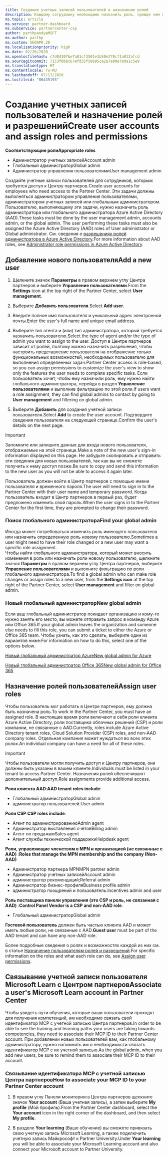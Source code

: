 ```yaml
---
title: Создание учетных записей пользователей и назначение ролей
description: Каждому сотруднику необходимо назначить роль, прежде чем он сможет получить доступ к Центру партнеров. Узнайте, как создавать учетные записи пользователей, назначать роли и задавать разрешения.
ms.topic: article
ms.service: partner-dashboard
ms.subservice: partnercenter-csp
author: parthpandyaMSFT
ms.author: parthp
ms.custom: SEOAPR.20
ms.localizationpriority: high
ms.date: 02/26/2020
ms.openlocfilehash: c7d04307be7a81cf3501e1b50e278cf1a012afcd
ms.sourcegitcommit: 7153f0b8c67efd35f58695ca2a7e00e70da1c5e9
ms.translationtype: HT
ms.contentlocale: ru-RU
ms.lasthandoff: 07/17/2020
ms.locfileid: "86435193"
---
```

# <a name="create-user-accounts-and-assign-roles-and-permissions"></a><span data-ttu-id="dcbf1-104">Создание учетных записей пользователей и назначение ролей и разрешений</span><span class="sxs-lookup"><span data-stu-id="dcbf1-104">Create user accounts and assign roles and permissions</span></span>

<span data-ttu-id="dcbf1-105">**Соответствующие роли**</span><span class="sxs-lookup"><span data-stu-id="dcbf1-105">**Appropriate roles**</span></span>

- <span data-ttu-id="dcbf1-106">Администратор учетных записей</span><span class="sxs-lookup"><span data-stu-id="dcbf1-106">Account admin</span></span>
- <span data-ttu-id="dcbf1-107">Глобальный администратор</span><span class="sxs-lookup"><span data-stu-id="dcbf1-107">Global admin</span></span>
- <span data-ttu-id="dcbf1-108">Администратор управления пользователями</span><span class="sxs-lookup"><span data-stu-id="dcbf1-108">User management admin</span></span>

<span data-ttu-id="dcbf1-109">Создайте учетные записи пользователей для сотрудников, которым требуется доступ к Центру партнеров.</span><span class="sxs-lookup"><span data-stu-id="dcbf1-109">Create user accounts for employees who need access to the Partner Center.</span></span> <span data-ttu-id="dcbf1-110">Эти задачи должны выполняться администратором управления пользователями, администратором учетных записей или глобальным администратором. Пользователю, выполняющему эти задачи, нужно назначить роль администратора или глобального администратора Azure Active Directory (AAD).</span><span class="sxs-lookup"><span data-stu-id="dcbf1-110">These tasks must be done by the user management admin, accounts admin, or the global admin. The user performing these tasks must also be assigned the Azure Active Directory (AAD) roles of User administrator or Global administrator.</span></span> <span data-ttu-id="dcbf1-111">См. сведения о [разрешениях ролей администратора в Azure Active Directory](https://docs.microsoft.com/azure/active-directory/users-groups-roles/directory-assign-admin-roles).</span><span class="sxs-lookup"><span data-stu-id="dcbf1-111">For more information about AAD roles, see [Administrator role permissions in Azure Active Directory](https://docs.microsoft.com/azure/active-directory/users-groups-roles/directory-assign-admin-roles).</span></span>


## <a name="add-a-new-user"></a><span data-ttu-id="dcbf1-112">Добавление нового пользователя</span><span class="sxs-lookup"><span data-stu-id="dcbf1-112">Add a new user</span></span>

1. <span data-ttu-id="dcbf1-113">Щелкните значок **Параметры** в правом верхнем углу Центра партнеров и выберите **Управление пользователями**.</span><span class="sxs-lookup"><span data-stu-id="dcbf1-113">From the **Settings** icon at the top right of the Partner Center, select **User management**.</span></span>

2. <span data-ttu-id="dcbf1-114">Выберите **Добавить пользователя**.</span><span class="sxs-lookup"><span data-stu-id="dcbf1-114">Select **Add user**.</span></span>

3. <span data-ttu-id="dcbf1-115">Введите полное имя пользователя и уникальный адрес электронной почты.</span><span class="sxs-lookup"><span data-stu-id="dcbf1-115">Enter the user's full name and unique email address.</span></span>

4. <span data-ttu-id="dcbf1-116">Выберите тип агента и (или) тип администратора, который требуется назначить пользователю.</span><span class="sxs-lookup"><span data-stu-id="dcbf1-116">Select the type of agent and/or the type of admin you want to assign to the user.</span></span> <span data-ttu-id="dcbf1-117">Доступ в Центре партнеров зависит от ролей, поэтому можно назначить разрешения, чтобы настроить представление пользователя на отображение только функциональных возможностей, необходимых пользователю для выполнения определенных задач.</span><span class="sxs-lookup"><span data-stu-id="dcbf1-117">Partner Center access is role-based, so you can assign permissions to customize the user's view to show only the features the user needs to complete specific tasks.</span></span>  <span data-ttu-id="dcbf1-118">Если пользователь хочет, чтобы ему назначили роль, ему нужно найти глобального администратора, перейдя в раздел **Управление пользователями** и выполнив фильтрацию по этой роли.</span><span class="sxs-lookup"><span data-stu-id="dcbf1-118">If users want a role assignment, they can find global admins to contact by going to **User management** and filtering on global admin.</span></span>

5. <span data-ttu-id="dcbf1-119">Выберите **Добавить** для создания учетной записи пользователя.</span><span class="sxs-lookup"><span data-stu-id="dcbf1-119">Select **Add** to create the user account.</span></span> <span data-ttu-id="dcbf1-120">Подтвердите сведения пользователя на следующей странице.</span><span class="sxs-lookup"><span data-stu-id="dcbf1-120">Confirm the user's details on the next page.</span></span>

> [!IMPORTANT]  
> <span data-ttu-id="dcbf1-121">Запомните или запишите данные для входа нового пользователя, отображаемые на этой странице.</span><span class="sxs-lookup"><span data-stu-id="dcbf1-121">Make a note of the new user's sign-in information displayed on this page.</span></span> <span data-ttu-id="dcbf1-122">Не забудьте скопировать и отправить эти сведения для новых пользователей, так как вы не сможете получить к нему доступ позже.</span><span class="sxs-lookup"><span data-stu-id="dcbf1-122">Be sure to copy and send this information to the new user as you will not be able to access it again later.</span></span> 


<span data-ttu-id="dcbf1-123">Пользователь должен войти в Центр партнеров с помощью имени пользователя и временного пароля.</span><span class="sxs-lookup"><span data-stu-id="dcbf1-123">The user will need to sign in to the Partner Center with their user name and temporary password.</span></span> <span data-ttu-id="dcbf1-124">Когда пользователь входит в Центр партнеров в первый раз, будет предложено изменить свой пароль.</span><span class="sxs-lookup"><span data-stu-id="dcbf1-124">When the user signs in to the Partner Center for the first time, they are prompted to change their password.</span></span> 


### <a name="find-your-global-admin"></a><span data-ttu-id="dcbf1-125">Поиск глобального администратора</span><span class="sxs-lookup"><span data-stu-id="dcbf1-125">Find your global admin</span></span>

<span data-ttu-id="dcbf1-126">Иногда может потребоваться изменить роль имеющего пользователя или назначить определенную роль новому пользователю.</span><span class="sxs-lookup"><span data-stu-id="dcbf1-126">Sometimes a user might need to have their role changed or a new user may want a specific role assignment.</span></span>  
<span data-ttu-id="dcbf1-127">Чтобы найти глобального администратора, который может вносить изменения в роль или назначать роли новому пользователю, щелкните значок **Параметры** в правом верхнем углу Центра партнеров, выберите **Управление пользователями** и выполните фильтрацию по роли глобального администратора.</span><span class="sxs-lookup"><span data-stu-id="dcbf1-127">To find a global admin who can make role changes or assign roles to a new user, from the **Settings icon** at the top right of the Partner Center, select **User management** and filter on global admin.</span></span> 


### <a name="new-global-admin"></a><span data-ttu-id="dcbf1-128">Новый глобальный администратор</span><span class="sxs-lookup"><span data-stu-id="dcbf1-128">New global admin</span></span>

<span data-ttu-id="dcbf1-129">Если ваш глобальный администратор покидает организацию и кому-то нужно занять его место, вы можете отправить запрос в команду Azure или Office 365.</span><span class="sxs-lookup"><span data-stu-id="dcbf1-129">If your global admin leaves the organization and someone else needs to fill this role, you can submit a ticket to either the Azure or Office 365 team.</span></span> <span data-ttu-id="dcbf1-130">Чтобы узнать, как это сделать, выберите один из вариантов ниже:</span><span class="sxs-lookup"><span data-stu-id="dcbf1-130">For information on how to do this, select one of the options below.</span></span>

[<span data-ttu-id="dcbf1-131">Новый глобальный администратор Azure</span><span class="sxs-lookup"><span data-stu-id="dcbf1-131">New global admin for Azure</span></span>](https://support.microsoft.com/help/4505981/what-to-do-if-the-only-admin-for-your-mpn-program-has-left-the-company)

[<span data-ttu-id="dcbf1-132">Новый глобальный администратор Office 365</span><span class="sxs-lookup"><span data-stu-id="dcbf1-132">New global admin for Office 365</span></span>](https://admin.microsoft.com/)


## <a name="assign-user-roles"></a><span data-ttu-id="dcbf1-133">Назначение ролей пользователей</span><span class="sxs-lookup"><span data-stu-id="dcbf1-133">Assign user roles</span></span>

<span data-ttu-id="dcbf1-134">Чтобы пользователь мог работать в Центре партнеров, ему должна быть назначена роль.</span><span class="sxs-lookup"><span data-stu-id="dcbf1-134">To work in the Partner Center, you must have an assigned role.</span></span>  <span data-ttu-id="dcbf1-135">В настоящее время роли включают в себя роли клиента Azure Active Directory, роли поставщика облачных решений (CSP) и роли компании, не связанные с AAD.</span><span class="sxs-lookup"><span data-stu-id="dcbf1-135">Currently, roles include Azure Active Directory tenant roles, Cloud Solution Provider (CSP) roles, and non-AAD company roles.</span></span> <span data-ttu-id="dcbf1-136">Отдельная компания может нуждаться во всех этих ролях.</span><span class="sxs-lookup"><span data-stu-id="dcbf1-136">An individual company can have a need for all of these roles.</span></span>

>[!Important]
><span data-ttu-id="dcbf1-137">Чтобы пользователи могли получить доступ к Центру партнеров, они должны быть указаны в вашем клиенте.</span><span class="sxs-lookup"><span data-stu-id="dcbf1-137">Individuals must be listed in your tenant to access Partner Center.</span></span> <span data-ttu-id="dcbf1-138">Назначения ролей обеспечивают дополнительный доступ.</span><span class="sxs-lookup"><span data-stu-id="dcbf1-138">Role assignments provide additional access.</span></span>


<span data-ttu-id="dcbf1-139">**Роли клиента AAD**:</span><span class="sxs-lookup"><span data-stu-id="dcbf1-139">**AAD tenant roles include**:</span></span>
- <span data-ttu-id="dcbf1-140">Глобальный администратор</span><span class="sxs-lookup"><span data-stu-id="dcbf1-140">Global admin</span></span>
- <span data-ttu-id="dcbf1-141">администратор пользователей.</span><span class="sxs-lookup"><span data-stu-id="dcbf1-141">User admin</span></span>

<span data-ttu-id="dcbf1-142">**Роли CSP**:</span><span class="sxs-lookup"><span data-stu-id="dcbf1-142">**CSP roles include**:</span></span>
- <span data-ttu-id="dcbf1-143">Агент по администрированию</span><span class="sxs-lookup"><span data-stu-id="dcbf1-143">Admin agent</span></span>
- <span data-ttu-id="dcbf1-144">Администратор выставления счетов</span><span class="sxs-lookup"><span data-stu-id="dcbf1-144">Billing admin</span></span>
- <span data-ttu-id="dcbf1-145">Агент по продажам</span><span class="sxs-lookup"><span data-stu-id="dcbf1-145">Sales agent</span></span>
- <span data-ttu-id="dcbf1-146">Агент службы технической поддержки</span><span class="sxs-lookup"><span data-stu-id="dcbf1-146">Helpdesk agent</span></span>

<span data-ttu-id="dcbf1-147">**Роли, управляющие членством в MPN и организацией (не связанные с AAD)** :</span><span class="sxs-lookup"><span data-stu-id="dcbf1-147">**Roles that manage the MPN membership and the company (Non-AAD)**</span></span>
- <span data-ttu-id="dcbf1-148">Администратор партнера MPN</span><span class="sxs-lookup"><span data-stu-id="dcbf1-148">MPN partner admin</span></span>
- <span data-ttu-id="dcbf1-149">Администратор учетных записей</span><span class="sxs-lookup"><span data-stu-id="dcbf1-149">Account admin</span></span>
- <span data-ttu-id="dcbf1-150">администратор рекомендаций;</span><span class="sxs-lookup"><span data-stu-id="dcbf1-150">Referral admin</span></span>
- <span data-ttu-id="dcbf1-151">Администратор бизнес-профиля</span><span class="sxs-lookup"><span data-stu-id="dcbf1-151">Business profile admin</span></span>
- <span data-ttu-id="dcbf1-152">администратор поощрений и пользователь.</span><span class="sxs-lookup"><span data-stu-id="dcbf1-152">Incentives admin and user</span></span>

<span data-ttu-id="dcbf1-153">**Роль поставщика панели управления (это CSP и роль, не связанная с AAD)** :</span><span class="sxs-lookup"><span data-stu-id="dcbf1-153">**Control Panel Vendor is a CSP and non-AAD role**.</span></span>
- <span data-ttu-id="dcbf1-154">Глобальный администратор</span><span class="sxs-lookup"><span data-stu-id="dcbf1-154">Global admin</span></span>

<span data-ttu-id="dcbf1-155">**Гостевой пользователь** должен быть частью клиента AAD и может иметь любые роли, не связанные с AAD.</span><span class="sxs-lookup"><span data-stu-id="dcbf1-155">**Guest user** must be part of the AAD tenant and can have any non-AAD role.</span></span>

<span data-ttu-id="dcbf1-156">Более подробные сведения о ролях и возможностях каждой из них см. в статье [Назначение пользователям ролей и разрешений](permissions-overview.md).</span><span class="sxs-lookup"><span data-stu-id="dcbf1-156">For specific information on the roles and what each role can do, see [Assign user permissions](permissions-overview.md).</span></span>

## <a name="associate-a-users-microsoft-learn-account-in-partner-center"></a><span data-ttu-id="dcbf1-157">Связывание учетной записи пользователя Microsoft Learn с Центром партнеров</span><span class="sxs-lookup"><span data-stu-id="dcbf1-157">Associate a user's Microsoft Learn account in Partner Center</span></span>

<span data-ttu-id="dcbf1-158">Чтобы увидеть пути обучения, которые ваши пользователи проходят для получения компетенций, им необходимо связать свой идентификатор MCP с учетной записью Центра партнеров.</span><span class="sxs-lookup"><span data-stu-id="dcbf1-158">In order to be able to see the training and learning paths your users are taking towards competencies, they need to associate their MCP ID to their Partner Center account.</span></span> <span data-ttu-id="dcbf1-159">При добавлении новых пользователей вам, как глобальному администратору, нужно напомнить им о необходимости связать идентификатор MCP с их учетной записью.</span><span class="sxs-lookup"><span data-stu-id="dcbf1-159">As the global admin, when you add new users, be sure to remind them to associate their MCP ID to their account.</span></span> 

### <a name="how-to-associate-your-mcp-id-to-your-partner-center-account"></a><span data-ttu-id="dcbf1-160">Связывание идентификатора MCP с учетной записью Центра партнеров</span><span class="sxs-lookup"><span data-stu-id="dcbf1-160">How to associate your MCP ID to your Partner Center account</span></span>

1. <span data-ttu-id="dcbf1-161">В правом углу Панели мониторинга Центра партнеров щелкните значок **Your account** (Ваша учетная запись), а затем выберите **My profile** (Мой профиль).</span><span class="sxs-lookup"><span data-stu-id="dcbf1-161">From the Partner Center dashboard, select the **Your account** icon in the right corner of the dashboard, and then select **My profile**.</span></span>

2. <span data-ttu-id="dcbf1-162">В разделе **Your learning** (Ваше обучение) вы сможете привязать свою учетную запись Microsoft Learning, а также подключить учетную запись Майкрософт к Partner University.</span><span class="sxs-lookup"><span data-stu-id="dcbf1-162">Under **Your learning** you will be able to associate your Microsoft Learning account and also connect your Microsoft account to Partner University.</span></span>
